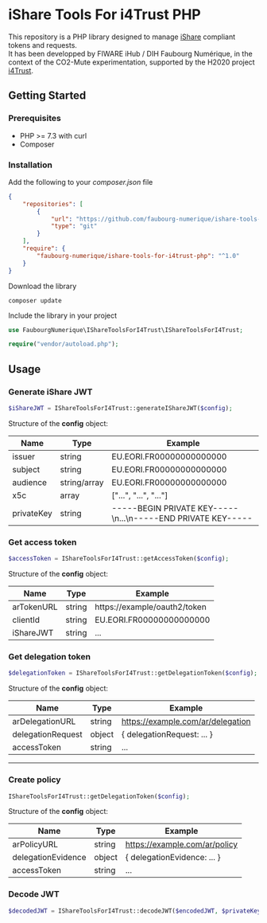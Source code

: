 # iShare Tools For i4Trust PHP

This repository is a PHP library designed to manage [iShare](https://dev.ishare.eu/index.html) compliant tokens and requests.<br>
It has been developped by FIWARE iHub / DIH Faubourg Numérique, in the context of the CO2-Mute experimentation, supported by the H2020 project [i4Trust](https://i4trust.org/).

## Getting Started

### Prerequisites

- PHP >= 7.3 with curl
- Composer

### Installation

Add the following to your *composer.json* file

```json
{
    "repositories": [
        {
            "url": "https://github.com/faubourg-numerique/ishare-tools-for-i4trust-php.git",
            "type": "git"
        }
    ],
    "require": {
        "faubourg-numerique/ishare-tools-for-i4trust-php": "^1.0"
    }
}
```

Download the library

```
composer update
```

Include the library in your project

```php
use FaubourgNumerique\IShareToolsForI4Trust\IShareToolsForI4Trust;

require("vendor/autoload.php");
```

## Usage

### Generate iShare JWT

```php
$iShareJWT = IShareToolsForI4Trust::generateIShareJWT($config);
```

Structure of the **config** object:

| Name       | Type         | Example                                                     |
|------------|--------------|-------------------------------------------------------------|
| issuer     | string       | EU.EORI.FR00000000000000                                    |
| subject    | string       | EU.EORI.FR00000000000000                                    |
| audience   | string/array | EU.EORI.FR00000000000000                                    |
| x5c        | array        | ["...", "...", "..."]                                       |
| privateKey | string       | -----BEGIN PRIVATE KEY-----\n...\n-----END PRIVATE KEY----- |


### Get access token

```php
$accessToken = IShareToolsForI4Trust::getAccessToken($config);
```

Structure of the **config** object:

| Name       | Type   | Example                      |
|------------|--------|------------------------------|
| arTokenURL | string | https://example/oauth2/token |
| clientId   | string | EU.EORI.FR00000000000000     |
| iShareJWT  | string | ...                          |

### Get delegation token

```php
$delegationToken = IShareToolsForI4Trust::getDelegationToken($config);
```

Structure of the **config** object:

| Name              | Type   | Example                           |
|-------------------|--------|-----------------------------------|
| arDelegationURL   | string | https://example.com/ar/delegation |
| delegationRequest | object | { delegationRequest: ... }        |
| accessToken       | string | ...                               |

<hr>

### Create policy

```php
IShareToolsForI4Trust::getDelegationToken($config);
```

Structure of the **config** object:

| Name               | Type   | Example                       |
|--------------------|--------|-------------------------------|
| arPolicyURL        | string | https://example.com/ar/policy |
| delegationEvidence | object | { delegationEvidence: ... }   |
| accessToken        | string | ...                           |

### Decode JWT

```php
$decodedJWT = IShareToolsForI4Trust::decodeJWT($encodedJWT, $privateKey);
```
